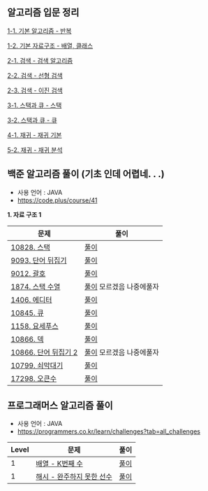 ## 알고리즘 입문 정리
[1-1. 기본 알고리즘 - 반복](https://github.com/suwanyu/Algorithm/blob/master/document/01.DataStructure/01.Basic.md)

[1-2. 기본 자료구조 - 배열, 클래스](https://github.com/suwanyu/Algorithm/blob/master/document/01.DataStructure/02.Structure.md)

[2-1. 검색 - 검색 알고리즘](https://github.com/suwanyu/Algorithm/blob/master/document/02.Search/01.SearchAlgorithm.md)

[2-2. 검색 - 선형 검색](https://github.com/suwanyu/Algorithm/blob/master/document/02.Search/02.LinearsSearch.md)

[2-3. 검색 - 이진 검색](https://github.com/suwanyu/Algorithm/blob/master/document/02.Search/03.BinarySearch.md)

[3-1. 스택과 큐 - 스택](https://github.com/suwanyu/Algorithm/blob/master/document/03.StackQueue/01.Stack.md)

[3-2. 스택과 큐 - 큐](https://github.com/suwanyu/Algorithm/blob/master/document/03.StackQueue/02.Que.md)

[4-1. 재귀 - 재귀 기본](https://github.com/suwanyu/Algorithm/blob/master/document/04.Recursive/01.Recursive.md)

[5-2. 재귀 - 재귀 분석](https://github.com/suwanyu/Algorithm/blob/master/document/04.Recursive/02.Recursive_2.md)

## 백준 알고리즘 풀이 (기초 인데 어렵네. . .)
- 사용 언어 : JAVA
- https://code.plus/course/41<br>

<b>1. 자료 구조 1</b>


|문제|풀이|
|------|---|
|[10828. 스택](https://www.acmicpc.net/problem/10828)|[풀이](https://github.com/suwanyu/Algorithm/blob/master/src/baekJoon/Day1/Day1_10828_Stack.java)|
|[9093. 단어 뒤집기](https://www.acmicpc.net/problem/9093)|[풀이](https://github.com/suwanyu/Algorithm/blob/master/src/baekJoon/Day1/Day1_9093_WordFlip.java)|
|[9012. 괄호](https://www.acmicpc.net/problem/9012)|[풀이](https://github.com/suwanyu/Algorithm/blob/master/src/Day2/baekJoon/Day2_9012_Parenthesis.java)|
|[1874. 스택 수열](https://www.acmicpc.net/problem/1874)|[풀이](https://github.com/suwanyu/Algorithm/blob/master/src/baekJoon/Day2/Day2_1874_StackSequence.java) 모르겠음 나중에풀자|
|[1406. 에디터](https://www.acmicpc.net/problem/1406)|[풀이](https://github.com/suwanyu/Algorithm/blob/master/src/baekJoon/Day2/Day2_1406_Editor.java)|
|[10845. 큐](https://www.acmicpc.net/problem/10845)|[풀이](https://github.com/suwanyu/Algorithm/blob/master/src/baekJoon/Day3/Day3_10845_Queue.java)|
|[1158. 요세푸스](https://www.acmicpc.net/problem/1158)|[풀이](https://github.com/suwanyu/Algorithm/blob/master/src/baekJoon/Day3/Day3_1158_Josephus.java)|
|[10866. 덱](https://www.acmicpc.net/problem/10866)|[풀이](https://github.com/suwanyu/Algorithm/blob/master/src/baekJoon/Day4/Day4_10866_Deque.java)|
|[10866. 단어 뒤집기 2](https://www.acmicpc.net/problem/107413)|[풀이](https://github.com/suwanyu/Algorithm/blob/master/src/baekJoon/Day4/Day4_17413_WordFlip2.java) 모르겠음 나중에풀자|
|[10799. 쇠막대기](https://www.acmicpc.net/problem/10799)|[풀이](https://github.com/suwanyu/Algorithm/blob/master/src/baekJoon/Day4/Day4_10799_IronBar.java)|
|[17298. 오큰수](https://www.acmicpc.net/problem/17298)|[풀이](https://github.com/suwanyu/Algorithm/blob/master/src/baekJoon/Day5/Day5_17298.java)|


## 프로그래머스 알고리즘 풀이
- 사용 언어 : JAVA
- https://programmers.co.kr/learn/challenges?tab=all_challenges<br>

|Level|문제|풀이|
|-----|------|---|
|1|[배열 - K번째 수](https://programmers.co.kr/learn/courses/30/lessons/42748)|[풀이](https://github.com/suwanyu/Algorithm/blob/master/src/programmers/level1/Array01.java)|
|1|[해시 - 완주하지 못한 선수](https://programmers.co.kr/learn/courses/30/lessons/42576)|[풀이](https://github.com/suwanyu/Algorithm/blob/master/src/programmers/level1/Hash01.java)|
